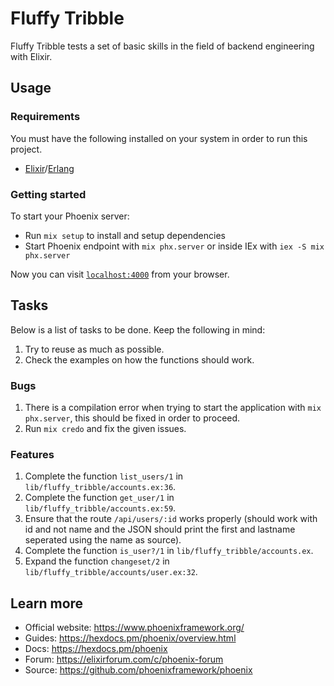 # Fluffy Tribble

Fluffy Tribble tests a set of basic skills in the field of backend engineering with Elixir.

## Usage

### Requirements

You must have the following installed on your system in order to run this project.

* [Elixir](https://elixir-lang.org/install.html)/[Erlang](https://www.erlang.org/downloads)

### Getting started

To start your Phoenix server:

  * Run `mix setup` to install and setup dependencies
  * Start Phoenix endpoint with `mix phx.server` or inside IEx with `iex -S mix phx.server`

Now you can visit [`localhost:4000`](http://localhost:4000) from your browser.

## Tasks

Below is a list of tasks to be done. Keep the following in mind:

1. Try to reuse as much as possible.
2. Check the examples on how the functions should work.

### Bugs

1. There is a compilation error when trying to start the application with `mix phx.server`, this should be fixed in order to proceed.
2. Run `mix credo` and fix the given issues.

### Features

1. Complete the function `list_users/1` in `lib/fluffy_tribble/accounts.ex:36`.
2. Complete the function `get_user/1` in `lib/fluffy_tribble/accounts.ex:59`.
3. Ensure that the route `/api/users/:id` works properly (should work with id and not name and the JSON should print the first and lastname seperated using the name as source).
4. Complete the function `is_user?/1` in `lib/fluffy_tribble/accounts.ex`.
5. Expand the function `changeset/2` in `lib/fluffy_tribble/accounts/user.ex:32`.

## Learn more

  * Official website: https://www.phoenixframework.org/
  * Guides: https://hexdocs.pm/phoenix/overview.html
  * Docs: https://hexdocs.pm/phoenix
  * Forum: https://elixirforum.com/c/phoenix-forum
  * Source: https://github.com/phoenixframework/phoenix
